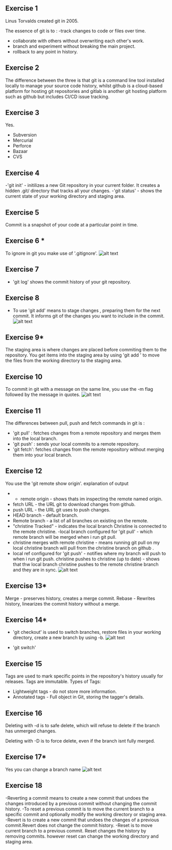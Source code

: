 ## Exercise 1
Linus Torvalds created git in 2005.

The essence of git is to :
-track changes to code or files over time.
- collaborate with others without overwriting each other's work.
- branch and experiment without breaking the main project.
- rollback to any point in history.

## Exercise 2
The difference between the three  is that git is a command line tool installed locally to manage your source code history, whilst github is a cloud-based platform for hosting git repositories and gitlab is another git hosting platform such as github but includes CI/CD issue tracking.

## Exercise 3
Yes.
- Subversion
- Mercurial
- Perforce
- Bazaar
- CVS

## Exercise 4
-'git  init' - initilizes a new Git repository in your current folder. It creates a hidden .git/ directory that tracks all your changes.
-'git status' - shows the current state of your working directory and staging area.

## Exercise 5
Commit is a snapshot of your code at a particular point in time.

## Exercise 6 *
To ignore in git you make use of '.gitignore'.
![alt text](<git ignore-1.PNG>)

## Exercise 7
- 'git log' shows the commit history of your git repository.

## Exercise 8 
- To use 'git add' means to stage changes , preparing them for the next commit. It informs git of the changes you want to include in the commit.
![alt text](<git ignore-2.PNG>)

## Exercise 9*
The staging area is where changes are placed before commiting them to the repository.
You get items into the staging area by using 'git add <file>' to move the files from the working directory to the staging area.

## Exercise 10
To commit in git with a message on the same line, you use the -m flag followed by the message in quotes.
![alt text](<git ignore-3.PNG>)
## Exercise 11
The differences between pull, push and fetch commands in git is :
- 'git pull' : fetches changes from a remote repository and merges them into the local branch.
- 'git push' : sends your local commits to a remote repository.
- 'git fetch': fetches changes from the remote repository without merging them into your local branch.

## Exercise 12
You use the 'git remote show origin'.
explanation of output
- * remote origin - shows thats im inspecting the remote named origin.
- fetch URL - the URL git to download changes from github.
- push URL - the URL git uses to push changes.
- HEAD branch - default branch.
- Remote branch - a list of all branches on existing on the remote.
- "christine Tracked" - indicates the local branch Christine is connected to the remote christine.
-local branch configured for 'git pull' - which remote branch will be merged when i run git pull.
- christine merges with remote christine - means running git pull on my local christine branch will pull from the christine branch on github .
- local ref configured for 'git push' - notifies where my branch will push to when i run git push.
christine pushes to christine (up to date) - shows that thw local branch christine pushes to the remote christine branch and they are in sync.
![alt text](<exercise 12.PNG>)

## Exercise 13*
Merge - preserves history, creates a merge commit.
Rebase - Rewrites history, linearizes the commit history without a merge.
## Exercise 14*
- 'git checkout' is used to switch branches, restore files in your working directory, create a new branch by using -b.
![alt text](checkout.PNG)

- 'git switch'

## Exercise 15
Tags are used to mark specific points in the repository's history usually for releases.
Tags are immutable.
Types of Tags:
- Lightweight tags - do not store more information.
- Annotated tags - Full object in Git, storing the tagger's details.
## Exercise 16
Deleting with -d is to safe delete, which will refuse to delete if the branch has unmerged changes.

Deleting with -D is to force delete, even if the branch isnt fully merged.

## Exercise 17*
 Yes you can change a branch name 
 ![alt text](branch.PNG)

## Exercise 18
-Reverting a commit means to create a new commit that undoes the changes introduced by a previous commit without changing the commit history.
-To reset a previous commit is to move the current branch to a specific commit and optionally modify the working directory or staging area.
-Revert is to create a new commit that undoes the changes of a previous commit.Revert does not change the commit history.
-Reset is to move current branch to a previous commit. Reset changes the history by removing commits. however reset can change the working directory and staging area.

